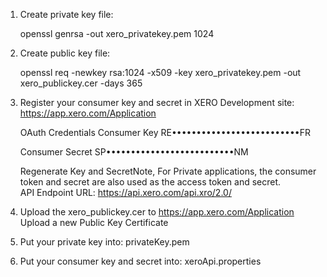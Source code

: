 1. Create private key file:

   openssl genrsa -out xero_privatekey.pem 1024

2. Create public key file:

   openssl req -newkey rsa:1024 -x509 -key xero_privatekey.pem -out xero_publickey.cer -days 365
   
3. Register your consumer key and secret in XERO Development site:
      https://app.xero.com/Application

      OAuth Credentials
      Consumer Key
         RE••••••••••••••••••••••••••FR
       
      Consumer Secret
         SP••••••••••••••••••••••••••NM

      Regenerate Key and SecretNote, For Private applications, the consumer 
      token and secret are also used as the access token and secret.  
      API Endpoint URL: https://api.xero.com/api.xro/2.0/

4. Upload the xero_publickey.cer to  https://app.xero.com/Application
      Upload a new Public Key Certificate
 
5. Put your private key into: privateKey.pem

6. Put your consumer key and secret into: xeroApi.properties
